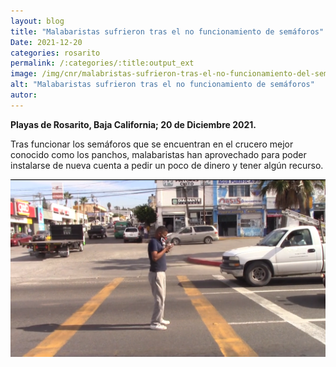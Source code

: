 ```yaml
---
layout: blog
title: "Malabaristas sufrieron tras el no funcionamiento de semáforos"
Date: 2021-12-20
categories: rosarito
permalink: /:categories/:title:output_ext
image: /img/cnr/malabristas-sufrieron-tras-el-no-funcionamiento-del-semaforo.png
alt: "Malabaristas sufrieron tras el no funcionamiento de semáforos"
autor:
---
```


**Playas de Rosarito, Baja California; 20 de Diciembre 2021.** 

Tras funcionar  los semáforos que se encuentran en el crucero mejor conocido como los panchos, malabaristas han aprovechado para poder instalarse de nueva cuenta a pedir un poco de dinero y tener algún recurso. 


<div id="carouselExampleSlidesOnly" class="carousel slide" data-ride="carousel">
  <div class="carousel-inner">
    <div class="carousel-item active">
       <img class="d-block w-100" src="/img/cnr/malabristas-sufrieron-tras-el-no-funcionamiento-del-semaforo.png" loading="lazy"  alt="Malabaristas sufrieron tras el no funcionamiento de semáforos">
    </div>
  </div>
</div>